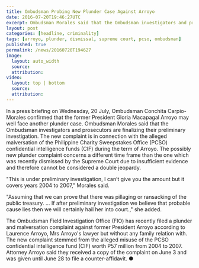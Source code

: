 ```yaml
---
title: Ombudsman Probing New Plunder Case Against Arroyo
date: 2016-07-20T19:46:27UTC
excerpt: Ombudsman Morales said that the Ombudsman investigators and prosecutors are finalizing their preliminary investigation on possibly a new plunder and malversation case against former President Gloria Macapagal Arroyo after the Supreme Court recently dismissed a plunder case due to insufficient evidence.
layout: post
categories: [headline, criminality]
tags: [arroyo, plunder, dismissal, supreme court, pcso, ombudsman]
published: true
permalink: /news/20160720T194627
image:
  layout: auto_width
  source: 
  attribution: 
video:
  layout: top | bottom
  source: 
  attribution: 
---
```


In a press briefing on Wednesday, 20 July, Ombudsman Conchita Carpio-Morales confirmed that the former President Gloria Macapagal Arroyo may well face another plunder case.
Ombudsman Morales said that the Ombudsman investigators and prosecutors are finalizing their preliminary investigation.
The new complaint is in connection with the alleged malversation of the Philippine Charity Sweepstakes Office (PCSO) confidential intelligence funds (CIF) during the term of Arroyo. The possibly new plunder complaint concerns a different time frame than the one which was recently dismissed by the Supreme Court due to insufficient evidence and therefore cannot be considered a double jeopardy.

"This is under preliminary investigation, I can’t give you the amount but it covers years 2004 to 2007," Morales said.

"Assuming that we can prove that there was pillaging or ransacking of the public treasury. ... If after preliminary investigation we believe that probable cause lies then we will certainly hail her into court.," she added.

The Ombudsman Field Investigation Office (FIO) has recently filed a plunder and malversation complaint against former President Arroyo according to Laurence Arroyo, Mrs Arroyo's lawyer but without any family relation with. The new complaint stemmed from the alleged misuse of the PCSO confidential intelligence fund (CIF) worth P57 million from 2004 to 2007. Attorney Arroyo said they received a copy of the complaint on June 3 and was given until June 28 to file a counter-affidavit.
&#x25cf;
